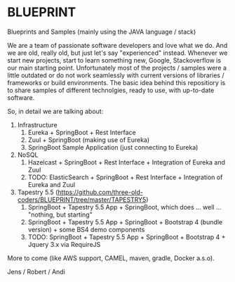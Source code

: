 # BLUEPRINT
Blueprints and Samples (mainly using the JAVA language / stack)

We are a team of passionate software developers and love what we do. And we are old, really old, but just let's say "experienced" instead. Whenever we start new projects, start to learn something new, Google, Stackoverflow is our main starting point. Unfortunately most of the projects / samples were a little outdated or do not work seamlessly with current versions of libraries / frameworks or build environments. The basic idea behind this repositiory is to share samples of different technolgies, ready to use, with up-to-date software.

So, in detail we are talking about:

1. Infrastructure
   1. Eureka + SpringBoot + Rest Interface
   2. Zuul + SpringBoot (making use of Eureka)
   3. SpringBoot Sample Application (just connecting to Eureka)
2. NoSQL
   1. Hazelcast + SpringBoot + Rest Interface + Integration of Eureka and Zuul
   2. TODO: ElasticSearch + SpringBoot + Rest Interface + Integration of Eureka and Zuul
3. Tapestry 5.5 (https://github.com/three-old-coders/BLUEPRINT/tree/master/TAPESTRY5)
   1. SpringBoot + Tapestry 5.5 App + SpringBoot, which does ... well ... "nothing, but starting"
   2. SpringBoot + Tapestry 5.5 App + SpringBoot + Bootstrap 4 (bundle version) + some BS4 demo components 
   3. TODO: SpringBoot + Tapestry 5.5 App + SpringBoot + Bootstrap 4 + Jquery 3.x via RequireJS
   
   
More to come (like AWS support, CAMEL, maven, gradle, Docker a.s.o). 


Jens / Robert / Andi

